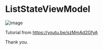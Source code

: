 # ListStateViewModel

![image](https://user-images.githubusercontent.com/3993516/206831759-63e01516-2354-4bfb-b08f-60bbff2df630.png)

Tutorial from https://youtu.be/szMmAd2GfyA

Thank you.

